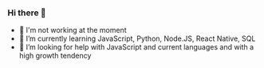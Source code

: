 ### Hi there 👋

- 🔭 I'm not working at the moment
- 🌱 I’m currently learning JavaScript, Python, Node.JS, React Native, SQL
- 🤔 I’m looking for help with JavaScript and current languages and with a high growth tendency
